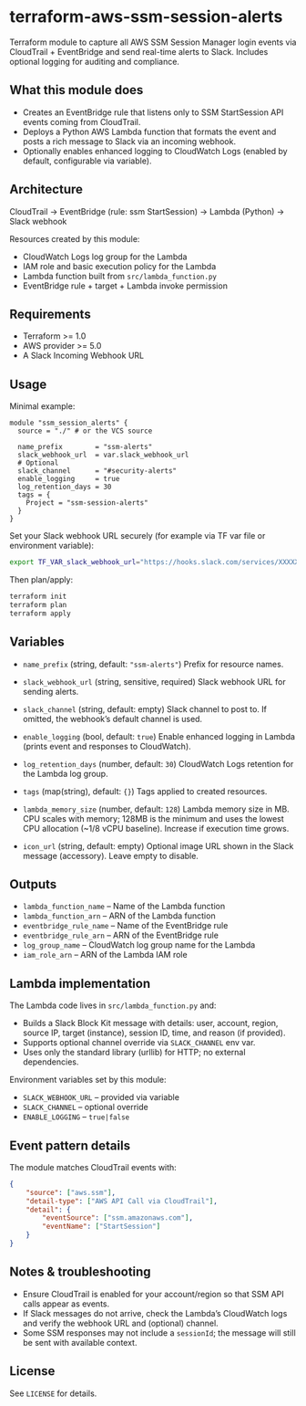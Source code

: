 # terraform-aws-ssm-session-alerts
Terraform module to capture all AWS SSM Session Manager login events via CloudTrail + EventBridge and send real-time alerts to Slack. Includes optional logging for auditing and compliance.

## What this module does

- Creates an EventBridge rule that listens only to SSM StartSession API events coming from CloudTrail.
- Deploys a Python AWS Lambda function that formats the event and posts a rich message to Slack via an incoming webhook.
- Optionally enables enhanced logging to CloudWatch Logs (enabled by default, configurable via variable).

## Architecture

CloudTrail → EventBridge (rule: ssm StartSession) → Lambda (Python) → Slack webhook

Resources created by this module:
- CloudWatch Logs log group for the Lambda
- IAM role and basic execution policy for the Lambda
- Lambda function built from `src/lambda_function.py`
- EventBridge rule + target + Lambda invoke permission

## Requirements

- Terraform >= 1.0
- AWS provider >= 5.0
- A Slack Incoming Webhook URL

## Usage

Minimal example:

```hcl
module "ssm_session_alerts" {
  source = "./" # or the VCS source

  name_prefix        = "ssm-alerts"
  slack_webhook_url  = var.slack_webhook_url
  # Optional
  slack_channel      = "#security-alerts"
  enable_logging     = true
  log_retention_days = 30
  tags = {
    Project = "ssm-session-alerts"
  }
}
```

Set your Slack webhook URL securely (for example via TF var file or environment variable):

```sh
export TF_VAR_slack_webhook_url="https://hooks.slack.com/services/XXXXX/XXXXX/XXXXX"
```

Then plan/apply:

```sh
terraform init
terraform plan
terraform apply
```

## Variables

- `name_prefix` (string, default: `"ssm-alerts"`)
	Prefix for resource names.

- `slack_webhook_url` (string, sensitive, required)
	Slack webhook URL for sending alerts.

- `slack_channel` (string, default: empty)
	Slack channel to post to. If omitted, the webhook’s default channel is used.

- `enable_logging` (bool, default: `true`)
	Enable enhanced logging in Lambda (prints event and responses to CloudWatch).

- `log_retention_days` (number, default: `30`)
	CloudWatch Logs retention for the Lambda log group.

- `tags` (map(string), default: `{}`)
	Tags applied to created resources.

- `lambda_memory_size` (number, default: `128`)
	Lambda memory size in MB. CPU scales with memory; 128MB is the minimum and uses the lowest CPU allocation (~1/8 vCPU baseline). Increase if execution time grows.

- `icon_url` (string, default: empty)
	Optional image URL shown in the Slack message (accessory). Leave empty to disable.

## Outputs

- `lambda_function_name` – Name of the Lambda function
- `lambda_function_arn` – ARN of the Lambda function
- `eventbridge_rule_name` – Name of the EventBridge rule
- `eventbridge_rule_arn` – ARN of the EventBridge rule
- `log_group_name` – CloudWatch log group name for the Lambda
- `iam_role_arn` – ARN of the Lambda IAM role

## Lambda implementation

The Lambda code lives in `src/lambda_function.py` and:
- Builds a Slack Block Kit message with details: user, account, region, source IP, target (instance), session ID, time, and reason (if provided).
- Supports optional channel override via `SLACK_CHANNEL` env var.
- Uses only the standard library (urllib) for HTTP; no external dependencies.

Environment variables set by this module:
- `SLACK_WEBHOOK_URL` – provided via variable
- `SLACK_CHANNEL` – optional override
- `ENABLE_LOGGING` – `true|false`

## Event pattern details

The module matches CloudTrail events with:

```json
{
	"source": ["aws.ssm"],
	"detail-type": ["AWS API Call via CloudTrail"],
	"detail": {
		"eventSource": ["ssm.amazonaws.com"],
		"eventName": ["StartSession"]
	}
}
```

## Notes & troubleshooting

- Ensure CloudTrail is enabled for your account/region so that SSM API calls appear as events.
- If Slack messages do not arrive, check the Lambda’s CloudWatch logs and verify the webhook URL and (optional) channel.
- Some SSM responses may not include a `sessionId`; the message will still be sent with available context.

## License

See `LICENSE` for details.
